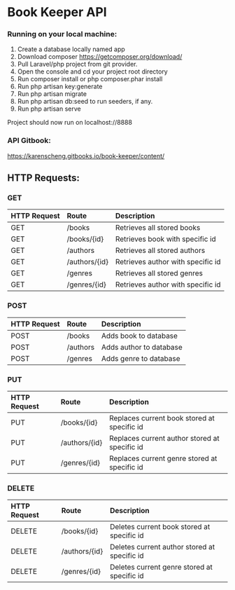 # Book Keeper API

### Running on your local machine:

1. Create a database locally named app
2. Download composer https://getcomposer.org/download/
3. Pull Laravel/php project from git provider.
4. Open the console and cd your project root directory
5. Run composer install or php composer.phar install
6. Run php artisan key:generate
7. Run php artisan migrate
8. Run php artisan db:seed to run seeders, if any.
9. Run php artisan serve

Project should now run on localhost://8888

### API Gitbook: 
https://karenscheng.gitbooks.io/book-keeper/content/

## HTTP Requests:

### GET

| **HTTP Request** | **Route** | **Description** |
| :--- | :--- | :--- |
| GET | /books | Retrieves all stored books |
| GET | /books/{id} | Retrieves book with specific id |
| GET | /authors | Retrieves all stored authors |
| GET | /authors/{id} | Retrieves author with specific id |
| GET | /genres | Retrieves all stored genres |
| GET | /genres/{id} | Retrieves author with specific id |

### POST

| **HTTP Request** | **Route** | **Description** |
| :--- | :--- | :--- |
| POST | /books | Adds book to database |
| POST | /authors | Adds author to database |
| POST | /genres | Adds genre to database |

### PUT

| **HTTP Request** | **Route** | **Description** |
| :--- | :--- | :--- |
| PUT | /books/{id} | Replaces current book stored at specific id |
| PUT | /authors/{id} | Replaces current author stored at specific id |
| PUT | /genres/{id} | Replaces current genre stored at specific id |

### DELETE

| **HTTP Request** | **Route** | **Description** |
| :--- | :--- | :--- |
| DELETE | /books/{id} | Deletes current book stored at specific id |
| DELETE | /authors/{id} | Deletes current author stored at specific id |
| DELETE | /genres/{id} | Deletes current genre stored at specific id |

